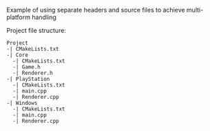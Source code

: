 Example of using separate headers and source files to achieve multi-platform handling

Project file structure:
```
Project
-| CMakeLists.txt
-| Core
  -| CMakeLists.txt
  -| Game.h
  -| Renderer.h
-| PlayStation
  -| CMakeLists.txt
  -| main.cpp
  -| Renderer.cpp
-| Windows
  -| CMakeLists.txt
  -| main.cpp
  -| Renderer.cpp
